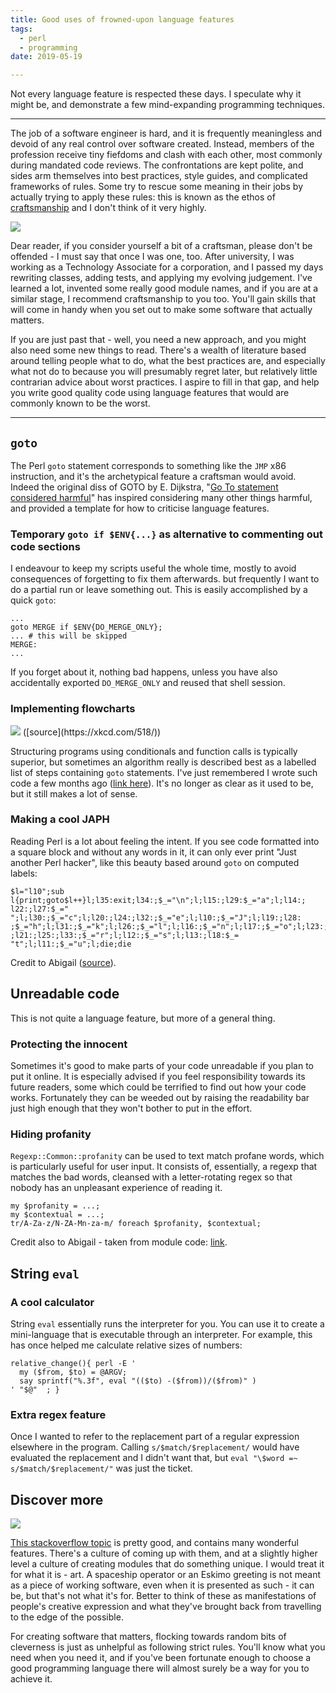 ```yaml
---
title: Good uses of frowned-upon language features
tags:
  - perl
  - programming
date: 2019-05-19

---
```


Not every language feature is respected these days. I speculate why it might be, and demonstrate a few mind-expanding programming techniques.

---

The job of a software engineer is hard, and it is frequently meaningless and devoid of any real control over software created. Instead, members of the profession receive tiny fiefdoms and clash with each other, most commonly during mandated code reviews. The confrontations are kept polite, and sides arm themselves into best practices, style guides, and complicated frameworks of rules. Some try to rescue some meaning in their jobs by actually trying to apply these rules: this is known as the ethos of [craftsmanship](http://manifesto.softwarecraftsmanship.org/) and I don't think of it very highly.


<img src="https://uploads8.wikiart.org/images/jean-baptiste-simeon-chardin/boy-with-a-top.jpg!Portrait.jpg">

Dear reader, if you consider yourself a bit of a craftsman, please don't be offended - I must say that once I was one, too. After university, I was working as a Technology Associate for a corporation, and I passed my days rewriting classes, adding tests, and applying my evolving judgement. I've learned a lot, invented some really good module names, and if you are at a similar stage, I recommend craftsmanship to you too. You'll gain skills that will come in handy when you set out to make some software that actually matters.

If you are just past that - well, you need a new approach, and you might also need some new things to read. There's a wealth of literature based around telling people what to do, what the best practices are, and especially what not do to because you will presumably regret later, but relatively little contrarian advice about worst practices. I aspire to fill in that gap, and help you write good quality code using language features that would are commonly known to be the worst.

---
## `goto`

The Perl `goto` statement corresponds to something like the `JMP` x86 instruction, and it's the archetypical feature a craftsman would avoid. Indeed the original diss of GOTO by E. Dijkstra, "[Go To statement considered harmful](https://en.wikipedia.org/wiki/Goto#Criticism)" has inspired considering many other things harmful, and provided a template for how to criticise language features.

### Temporary `goto if $ENV{...}` as alternative to commenting out code sections

I endeavour to keep my scripts useful the whole time, mostly to avoid consequences of forgetting to fix them afterwards. but frequently I want to do a partial run or leave something out. This is easily accomplished by a quick `goto`:

	...
	goto MERGE if $ENV{DO_MERGE_ONLY};
	... # this will be skipped
	MERGE:
	...

If you forget about it, nothing bad happens, unless you have also accidentally exported `DO_MERGE_ONLY` and reused that shell session.

### Implementing flowcharts

<img src="https://imgs.xkcd.com/comics/flow_charts.png">
([source](https://xkcd.com/518/))

Structuring programs using conditionals and function calls is typically superior, but sometimes an algorithm really is described best as a labelled list of steps containing `goto` statements. I've just remembered I wrote such code a few months ago ([link here](https://github.com/WormBase/wbps-expression/blob/03389b717a090721d9a610976c7bb28c775e707b/lib/WbpsExpression/Analysis/DESeq2.pm#L75)). It's no longer as clear as it used to be, but it still makes a lot of sense.

### Making a cool JAPH
Reading Perl is a lot about feeling the intent. If you see code formatted into a square block and without any words in it, it can only ever print "Just another Perl hacker", like this beauty based around `goto` on computed labels:

	$l="l10";sub l{print;goto$l++}l;l35:exit;l34:;$_="\n";l;l15:;l29:$_="a";l;l14:;
	l22:;l27:$_=" ";l;l30:;$_="c";l;l20:;l24:;l32:;$_="e";l;l10:;$_="J";l;l19:;l28:
	;$_="h";l;l31:;$_="k";l;l26:;$_="l";l;l16:;$_="n";l;l17:;$_="o";l;l23:;$_="P";l
	;l21:;l25:;l33:;$_="r";l;l12:;$_="s";l;l13:;l18:$_= "t";l;l11:;$_="u";l;die;die

Credit to Abigail ([source](https://perl-blog.abigail.be/post/9347752138/a-new-japh)).

## Unreadable code
This is not quite a language feature, but more of a general thing.

### Protecting the innocent
Sometimes it's good to make parts of your code unreadable if you plan to put it online. It is especially advised if you feel responsibility towards its future readers, some which could be terrified to find out how your code works. Fortunately they can be weeded out by raising the readability bar just high enough that they won't bother to put in the effort.

### Hiding profanity
`Regexp::Common::profanity` can be used to text match profane words, which is particularly useful for user input. It consists of, essentially, a regexp that matches the bad words, cleansed with a letter-rotating regex so that nobody has an unpleasant experience of reading it.

	my $profanity = ...;
	my $contextual = ...;
	tr/A-Za-z/N-ZA-Mn-za-m/ foreach $profanity, $contextual;

Credit also to Abigail - taken from module code: [link](https://metacpan.org/release/Regexp-Common/source/lib/Regexp/Common/profanity.pm).

## String `eval`

### A cool calculator
String `eval` essentially runs the interpreter for you. You can use it to create a mini-language that is executable through an interpreter. For example, this has once helped me calculate relative sizes of numbers:

	relative_change(){ perl -E '
	  my ($from, $to) = @ARGV;
	  say sprintf("%.3f", eval "(($to) -($from))/($from)" ) 
	' "$@"  ; }

### Extra regex feature
Once I wanted to refer to the replacement part of a regular expression elsewhere in the program. 
Calling `s/$match/$replacement/` would have evaluated the replacement and I didn't want that, but `eval "\$word =~ s/$match/$replacement/"` was just the ticket.

## Discover more
<img src="https://uploads4.wikiart.org/images/karl-edvard-diriks/from-christiania-harbour-1912.jpg!Portrait.jpg">

[This stackoverflow topic](https://stackoverflow.com/questions/161872/hidden-features-of-perl#162094) is pretty good, and contains many wonderful features. There's a culture of coming up with them, and at a slightly higher level a culture of creating modules that do something unique. I would treat it for what it is - art. A spaceship operator or an Eskimo greeting is not meant as a piece of working software, even when it is presented as such - it can be, but that's not what it's for. Better to think of these as manifestations of people's creative expression and what they've brought back from travelling to the edge of the possible.

For creating software that matters, flocking towards random bits of cleverness is just as unhelpful as following strict rules. You'll know what you need when you need it, and if you've been fortunate enough to choose a good programming language there will almost surely be a way for you to achieve it.
